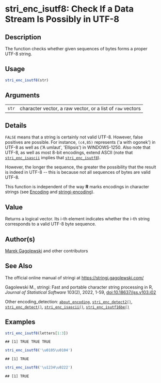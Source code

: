 # stri_enc_isutf8: Check If a Data Stream Is Possibly in UTF-8

## Description

The function checks whether given sequences of bytes forms a proper UTF-8 string.

## Usage

``` r
stri_enc_isutf8(str)
```

## Arguments

|       |                                                            |
|-------|------------------------------------------------------------|
| `str` | character vector, a raw vector, or a list of `raw` vectors |

## Details

`FALSE` means that a string is certainly not valid UTF-8. However, false positives are possible. For instance, `(c4,85)` represents (\'a with ogonek\') in UTF-8 as well as (\'A umlaut\', \'Ellipsis\') in WINDOWS-1250. Also note that UTF-8, as well as most 8-bit encodings, extend ASCII (note that [`stri_enc_isascii`](stri_enc_isascii.md) implies that [`stri_enc_isutf8`](stri_enc_isutf8.md)).

However, the longer the sequence, the greater the possibility that the result is indeed in UTF-8 -- this is because not all sequences of bytes are valid UTF-8.

This function is independent of the way <span class="rlang">**R**</span> marks encodings in character strings (see [Encoding](https://stat.ethz.ch/R-manual/R-devel/library/base/html/Encoding.html) and [stringi-encoding](about_encoding.md)).

## Value

Returns a logical vector. Its i-th element indicates whether the i-th string corresponds to a valid UTF-8 byte sequence.

## Author(s)

[Marek Gagolewski](https://www.gagolewski.com/) and other contributors

## See Also

The official online manual of <span class="pkg">stringi</span> at <https://stringi.gagolewski.com/>

Gagolewski M., <span class="pkg">stringi</span>: Fast and portable character string processing in R, *Journal of Statistical Software* 103(2), 2022, 1-59, [doi:10.18637/jss.v103.i02](https://doi.org/10.18637/jss.v103.i02)

Other encoding_detection: [`about_encoding`](about_encoding.md), [`stri_enc_detect2()`](stri_enc_detect2.md), [`stri_enc_detect()`](stri_enc_detect.md), [`stri_enc_isascii()`](stri_enc_isascii.md), [`stri_enc_isutf16be()`](stri_enc_isutf16.md)

## Examples




```r
stri_enc_isutf8(letters[1:3])
```

```
## [1] TRUE TRUE TRUE
```

```r
stri_enc_isutf8('\u0105\u0104')
```

```
## [1] TRUE
```

```r
stri_enc_isutf8('\u1234\u0222')
```

```
## [1] TRUE
```
